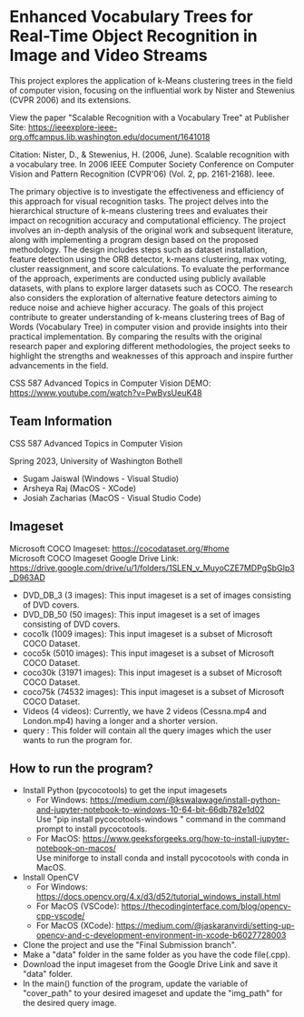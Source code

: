 # Enhanced Vocabulary Trees for Real-Time Object Recognition in Image and Video Streams

This project explores the application of k-Means clustering trees in the field of computer vision, focusing on the influential work by Nister and Stewenius (CVPR 2006) and its extensions. <br>

View the paper "Scalable Recognition with a Vocabulary Tree" at Publisher Site: https://ieeexplore-ieee-org.offcampus.lib.washington.edu/document/1641018 <br>

Citation: Nister, D., & Stewenius, H. (2006, June). Scalable recognition with a vocabulary tree. In 2006 IEEE Computer Society Conference on Computer Vision and Pattern Recognition (CVPR'06) (Vol. 2, pp. 2161-2168). Ieee.

The primary objective is to investigate the effectiveness and efficiency of this approach for visual recognition tasks. The project delves into the hierarchical structure of k-means clustering trees and evaluates their impact on recognition accuracy and computational efficiency. The project involves an in-depth analysis of the original work and subsequent literature, along with implementing a program design based on the proposed methodology. The design includes steps such as dataset installation, feature detection using the ORB detector, k-means clustering, max voting, cluster reassignment, and score calculations. To evaluate the performance of the approach, experiments are conducted using publicly available datasets, with plans to explore larger datasets such as COCO. The research also considers the exploration of alternative feature detectors aiming to reduce noise and achieve higher accuracy. The goals of this project contribute to greater understanding of k-means clustering trees of Bag of Words (Vocabulary Tree) in computer vision and provide insights into their practical implementation. By comparing the results with the original research paper and exploring different methodologies, the project seeks to highlight the strengths and weaknesses of this approach and inspire further advancements in the field.


CSS 587 Advanced Topics in Computer Vision DEMO: https://www.youtube.com/watch?v=PwBysUeuK48

## Team Information

CSS 587 Advanced Topics in Computer Vision <br>

Spring 2023, University of Washington Bothell

- Sugam Jaiswal (Windows - Visual Studio)
- Arsheya Raj (MacOS - XCode)
- Josiah Zacharias (MacOS - Visual Studio Code)

## Imageset
Microsoft COCO Imageset: https://cocodataset.org/#home <br>
Microsoft COCO Imageset Google Drive Link: https://drive.google.com/drive/u/1/folders/1SLEN_v_MuyoCZE7MDPgSbGIp3_D963AD

- DVD_DB_3 (3 images): This input imageset is a set of images consisting of DVD covers.
- DVD_DB_50 (50 images): This input imageset is a set of images consisting of DVD covers.
- coco1k (1009 images): This input imageset is a subset of Microsoft COCO Dataset.
- coco5k (5010 images): This input imageset is a subset of Microsoft COCO Dataset.
- coco30k (31971 images): This input imageset is a subset of Microsoft COCO Dataset.
- coco75k (74532 images): This input imageset is a subset of Microsoft COCO Dataset.
- Videos (4 videos): Currently, we have 2 videos (Cessna.mp4 and London.mp4) having a longer and a shorter version.
- query : This folder will contain all the query images which the user wants to run the program for.

## How to run the program?

- Install Python (pycocotools) to get the input imagesets
	- For Windows: https://medium.com/@kswalawage/install-python-and-jupyter-notebook-to-windows-10-64-bit-66db782e1d02 <br>
		Use "pip install pycocotools-windows " command in the command prompt to install pycocotools.
	- For MacOS: https://www.geeksforgeeks.org/how-to-install-jupyter-notebook-on-macos/ <br>
		Use miniforge to install conda and install pycocotools with conda in MacOS.
- Install OpenCV
	- For Windows: https://docs.opencv.org/4.x/d3/d52/tutorial_windows_install.html 
	- For MacOS (VSCode): https://thecodinginterface.com/blog/opencv-cpp-vscode/
	- For MacOS (XCode): https://medium.com/@jaskaranvirdi/setting-up-opencv-and-c-development-environment-in-xcode-b6027728003
- Clone the project and use the "Final Submission branch".
- Make a "data" folder in the same folder as you have the code file(.cpp).
- Download the input imageset from the Google Drive Link and save it "data" folder.
- In the main() function of the program, update the variable of "cover_path" to your desired imageset and update the "img_path" for the desired query image.
